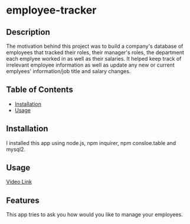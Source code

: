 # employee-tracker

## Description

The motivation behind this project was to build a company's database of employees that tracked their roles, their manager's roles, the department each emplyee worked in as well as their salaries. It helped keep track of irrelevant employee information as well as update any new or current emplyees' information/job title and salary changes.

## Table of Contents

- [Installation](#installation)
- [Usage](#usage)


## Installation

I installed this app using node.js, npm inquirer, npm consloe.table and mysql2.

## Usage


[Video Link]()




## Features

This app tries to ask you how would you like to manage your employees.
